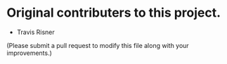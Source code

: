 # Original contributers to this project.

*   Travis Risner

(Please submit a pull request to modify this file along with your improvements.)

